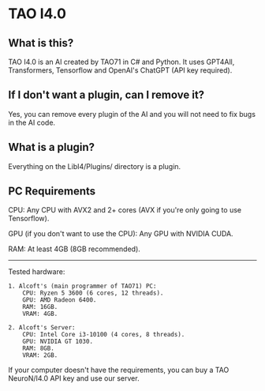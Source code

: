 # TAO I4.0
## What is this?
TAO I4.0 is an AI created by TAO71 in C# and Python. It uses GPT4All, Transformers, Tensorflow and OpenAI's ChatGPT (API key required).

## If I don't want a plugin, can I remove it?
Yes, you can remove every plugin of the AI and you will not need to fix bugs in the AI code.

## What is a plugin?
Everything on the LibI4/Plugins/ directory is a plugin.

## PC Requirements
CPU: Any CPU with AVX2 and 2+ cores (AVX if you're only going to use Tensorflow).

GPU (if you don't want to use the CPU): Any GPU with NVIDIA CUDA.

RAM: At least 4GB (8GB recommended).

-----------------------------------

Tested hardware:

    1. Alcoft's (main programmer of TAO71) PC:
        CPU: Ryzen 5 3600 (6 cores, 12 threads).
        GPU: AMD Radeon 6400.
        RAM: 16GB.
        VRAM: 4GB.
    
    2. Alcoft's Server:
        CPU: Intel Core i3-10100 (4 cores, 8 threads).
        GPU: NVIDIA GT 1030.
        RAM: 8GB.
        VRAM: 2GB.

If your computer doesn't have the requirements, you can buy a TAO NeuroN/I4.0 API key and use our server.
